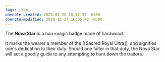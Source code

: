 ```yaml
---
tags: item
onenote-created: 2020-07-28 18:17:35 -0400
onenote-modified: 2020-11-27 16:55:43 -0500
---
```


The **Nova Star** is a non-magic badge made of hardwood. 

It marks the wearer a member of the [[Sacred Royal Ultra]], and signifies one's dedication to their duty. Should one falter in that duty, the Nova Star will act a goodly guide to any attempting to hunt down the traitors.
